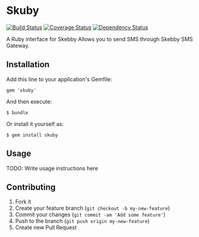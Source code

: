 # Skuby

[![Build Status](https://travis-ci.org/delphaber/skuby.png?branch=master)](https://travis-ci.org/delphaber/skuby)
[![Coverage Status](https://coveralls.io/repos/delphaber/skuby/badge.png)](https://coveralls.io/r/delphaber/skuby)
[![Dependency Status](https://gemnasium.com/delphaber/skuby.png)](https://gemnasium.com/delphaber/skuby)

A Ruby interface for Skebby
Allows you to send SMS through Skebby SMS Gateway.

## Installation

Add this line to your application's Gemfile:

    gem 'skuby'

And then execute:

    $ bundle

Or install it yourself as:

    $ gem install skuby

## Usage

TODO: Write usage instructions here

## Contributing

1. Fork it
2. Create your feature branch (`git checkout -b my-new-feature`)
3. Commit your changes (`git commit -am 'Add some feature'`)
4. Push to the branch (`git push origin my-new-feature`)
5. Create new Pull Request

